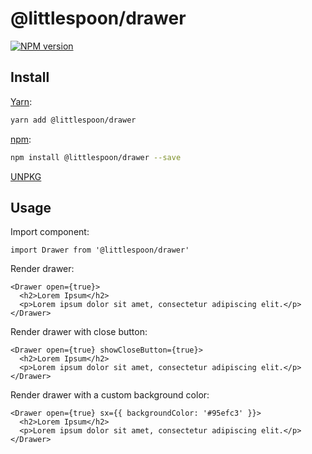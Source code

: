 # @littlespoon/drawer

[![NPM version](https://img.shields.io/npm/v/@littlespoon/drawer.svg)](https://www.npmjs.com/package/@littlespoon/drawer)

## Install

[Yarn](https://yarnpkg.com/package/@littlespoon/drawer):

```sh
yarn add @littlespoon/drawer
```

[npm](https://www.npmjs.com/package/@littlespoon/drawer):

```sh
npm install @littlespoon/drawer --save
```

[UNPKG](https://unpkg.com/browse/@littlespoon/drawer)

## Usage

Import component:

```tsx
import Drawer from '@littlespoon/drawer'
```

Render drawer:

```tsx
<Drawer open={true}>
  <h2>Lorem Ipsum</h2>
  <p>Lorem ipsum dolor sit amet, consectetur adipiscing elit.</p>
</Drawer>
```

Render drawer with close button:

```tsx
<Drawer open={true} showCloseButton={true}>
  <h2>Lorem Ipsum</h2>
  <p>Lorem ipsum dolor sit amet, consectetur adipiscing elit.</p>
</Drawer>
```

Render drawer with a custom background color:

```tsx
<Drawer open={true} sx={{ backgroundColor: '#95efc3' }}>
  <h2>Lorem Ipsum</h2>
  <p>Lorem ipsum dolor sit amet, consectetur adipiscing elit.</p>
</Drawer>
```
